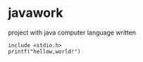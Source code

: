 # javawork
project with java computer language written
```
include <stdio.h>
printf("hellow,world!")
```

